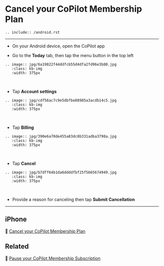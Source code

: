 # Cancel your CoPilot Membership Plan

```{eval-rst}
.. include:: /android.rst
```

---

- On your Android device, open the CoPilot app

- Go to the **Today** tab, then tap the menu button in the top left

```{eval-rst}
.. image:: jpg/6a19822f44ddfcb55d4dfa2fd96e3b80.jpg
   :class: kb-img
   :width: 375px
```

&nbsp;

- Tap **Account settings**

```{eval-rst}
.. image:: jpg/cdf56ac7c9e5dbfbe88985a3acdb14c5.jpg
   :class: kb-img
   :width: 375px
```

&nbsp;

- Tap **Billing**

```{eval-rst}
.. image:: jpg/390e6a70de455a83dc8b331adba3798a.jpg
   :class: kb-img
   :width: 375px
```

&nbsp;

- Tap **Cancel**

```{eval-rst}
.. image:: jpg/b7dff64b1da6ddddfbf25f5665674949.jpg
   :class: kb-img
   :width: 375px
```

&nbsp;

- Provide a reason for canceling then tap **Submit Cancellation**

---

## iPhone

📌 [Cancel your CoPilot Membership Plan](../cancel.md)

## Related

📌 [Pause your CoPilot Membership Subscription](pause.md)
